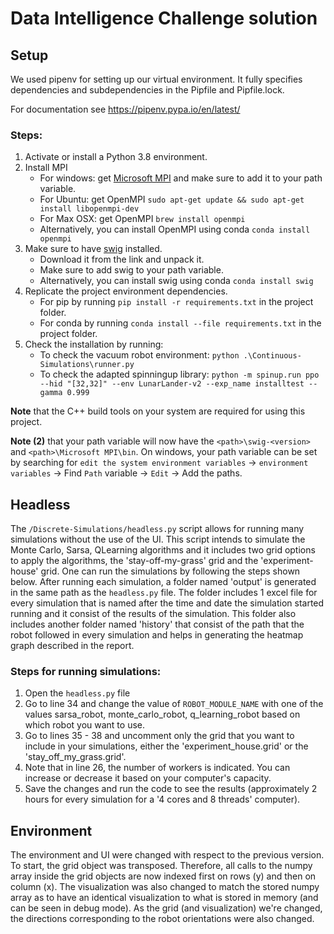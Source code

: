 # Data Intelligence Challenge solution

## Setup
We used pipenv for setting up our virtual environment. It fully specifies dependencies and subdependencies 
in the Pipfile and Pipfile.lock.

For documentation see https://pipenv.pypa.io/en/latest/ 

### Steps:
1. Activate or install a Python 3.8 environment.
2. Install MPI
   - For windows: get [Microsoft MPI](https://www.microsoft.com/en-us/download/details.aspx?id=100593) and make sure to add it to your path variable.
   - For Ubuntu: get OpenMPI `sudo apt-get update && sudo apt-get install libopenmpi-dev`
   - For Max OSX: get OpenMPI `brew install openmpi`
   - Alternatively, you can install OpenMPI using conda `conda install openmpi`
3. Make sure to have [swig](https://www.swig.org/download.html) installed. 
   - Download it from the link and unpack it.
   - Make sure to add swig to your path variable.
   - Alternatively, you can install swig using conda `conda install swig`
4. Replicate the project environment dependencies.
   - For pip by running `pip install -r requirements.txt` in the project folder.
   - For conda by running `conda install --file requirements.txt` in the project folder.
5. Check the installation by running:
   - To check the vacuum robot environment: `python .\Continuous-Simulations\runner.py`
   - To check the adapted spinningup library: `python -m spinup.run ppo --hid "[32,32]" --env LunarLander-v2 --exp_name installtest --gamma 0.999` 

**Note** that the C++ build tools on your system are required for using this project.

**Note (2)** that your path variable will now have the `<path>\swig-<version>` and `<path>\Microsoft MPI\bin`. 
On windows, your path variable can be set by searching for `edit the system environment variables` -> `environment variables` -> Find `Path` variable -> `Edit` -> Add the paths.

## Headless

The `/Discrete-Simulations/headless.py` script allows for running many simulations without the use of the UI.
This script intends to simulate the Monte Carlo, Sarsa, QLearning algorithms and it includes two grid options to apply the algorithms, the 'stay-off-my-grass' grid and the 'experiment-house' grid. One can run the simulations by following the steps shown below.  After running each simulation, a folder named 'output' is generated in the same path as the `headless.py` file. The folder includes 1 excel file for every simulation that is named after the time and date the simulation started running and it consist of the results of the simulation. This folder also includes another folder named 'history' that consist of the path that the robot followed in every simulation and helps in generating the heatmap graph described in the report.

### Steps for running simulations:
1. Open the `headless.py` file
2. Go to line 34 and change the value of `ROBOT_MODULE_NAME` with one of the values sarsa_robot, monte_carlo_robot, q_learning_robot based on which robot you want to use.
3. Go to lines 35 - 38 and uncomment only the grid that you want to include in your simulations, either the 'experiment_house.grid' or the 'stay_off_my_grass.grid'.
4. Note that in line 26, the number of workers is indicated. You can increase or decrease it based on your computer's capacity. 
5. Save the changes and run the code to see the results (approximately 2 hours for every simulation for a '4 cores and 8 threads' computer).

## Environment

The environment and UI were changed with respect to the previous version. To start, the grid object was transposed. 
Therefore, all calls to the numpy array inside the grid objects are now indexed first on rows (y) and then on column (x). 
The visualization was also changed to match the stored numpy array as to have an identical visualization to what is stored in memory (and can be seen in debug mode).
As the grid (and visualization) we're changed, the directions corresponding to the robot orientations were also changed. 